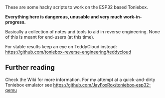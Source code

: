 These are some hacky scripts to work on the ESP32 based Toniebox.

**Everything here is dangerous, unusable and very much work-in-progress.**

Basically a collection of notes and tools to aid in reverse engineering.
None of this is meant for end-users (at this time).

For stable results keep an eye on TeddyCloud instead: https://github.com/toniebox-reverse-engineering/teddycloud

## Further reading

Check the Wiki for more information.
For my attempt at a quick-and-dirty Toniebox emulator see https://github.com/JayFoxRox/toniebox-esp32-qemu

